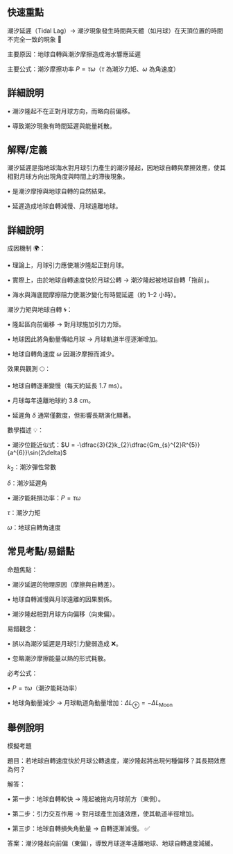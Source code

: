 ## 快速重點

潮汐延遲（Tidal Lag）→ 潮汐現象發生時間與天體（如月球）在天頂位置的時間不完全一致的現象 🌊

主要原因：地球自轉與潮汐摩擦造成海水響應延遲

主要公式：潮汐摩擦功率 $P = \tau \omega$（$\tau$ 為潮汐力矩、$\omega$ 為角速度）

## 詳細說明

• 潮汐隆起不在正對月球方向，而略向前偏移。

• 導致潮汐現象有時間延遲與能量耗散。


## 解釋/定義

潮汐延遲是指地球海水對月球引力產生的潮汐隆起，因地球自轉與摩擦效應，使其相對月球方向出現角度與時間上的滯後現象。

• 是潮汐摩擦與地球自轉的自然結果。

• 延遲造成地球自轉減慢、月球遠離地球。


## 詳細說明

成因機制 🌍：

• 理論上，月球引力應使潮汐隆起正對月球。

• 實際上，由於地球自轉速度快於月球公轉 → 潮汐隆起被地球自轉「拖前」。

• 海水與海底間摩擦阻力使潮汐變化有時間延遲（約 1–2 小時）。

潮汐力矩與地球自轉 🌀：

• 隆起區向前偏移 → 對月球施加引力力矩。

• 地球因此將角動量傳給月球 → 月球軌道半徑逐漸增加。

• 地球自轉角速度 $\omega$ 因潮汐摩擦而減少。

效果與觀測 🌕：

• 地球自轉逐漸變慢（每天約延長 $1.7\ \mathrm{ms}$）。

• 月球每年遠離地球約 $3.8\ \mathrm{cm}$。

• 延遲角 $\delta$ 通常僅數度，但影響長期演化顯著。

數學描述 💡：

• 潮汐位能近似式：$U = -\dfrac{3}{2}k_{2}\dfrac{Gm_{s}^{2}R^{5}}{a^{6}}\sin(2\delta)$

$k_{2}$：潮汐彈性常數

$\delta$：潮汐延遲角

• 潮汐能耗損功率：$P = \tau \omega$

$\tau$：潮汐力矩

$\omega$：地球自轉角速度


## 常見考點/易錯點

命題焦點：

• 潮汐延遲的物理原因（摩擦與自轉差）。

• 地球自轉減慢與月球遠離的因果關係。

• 潮汐隆起相對月球方向偏移（向東偏）。

易錯觀念：

• 誤以為潮汐延遲是月球引力變弱造成 ❌。

• 忽略潮汐摩擦能量以熱的形式耗散。

必考公式：

• $P = \tau \omega$（潮汐能耗功率）

• 地球角動量減少 → 月球軌道角動量增加：$\Delta L_{\oplus} = -\Delta L_{\text{Moon}}$


## 舉例說明

模擬考題

題目：若地球自轉速度快於月球公轉速度，潮汐隆起將出現何種偏移？其長期效應為何？

解答：

• 第一步：地球自轉較快 → 隆起被拖向月球前方（東側）。

• 第二步：引力交互作用 → 對月球產生加速效應，使其軌道半徑增加。

• 第三步：地球自轉損失角動量 → 自轉逐漸減慢。 ✅

答案：潮汐隆起向前偏（東偏），導致月球逐年遠離地球、地球自轉速度減緩。
